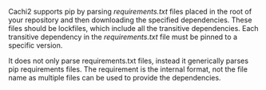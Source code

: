 Cachi2 supports pip by parsing *requirements.txt* files placed in the root of your repository and then downloading the specified dependencies. These files should be lockfiles, which include all the transitive dependencies. Each transitive dependency in the *requirements.txt* file must be pinned to a specific version.

It does not only parse requirements.txt files, instead it generically parses pip requirements files. The requirement is the internal format, not the file name as multiple files can be used to provide the dependencies.
